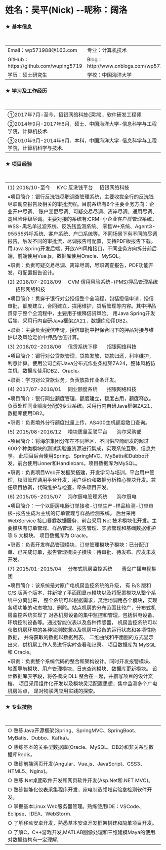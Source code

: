 # 姓名：吴平(Nick) --昵称：阔洛

<h3>★	基本信息</h3>
<table>
  <tr>
    <td> Email：wp571988@163.com </td>
    <td> 专业：计算机技术 </td>
  </tr>
  <tr>
    <td> GitHub： https://github.com/wuping5719 </td>
    <td> Blog： http://www.cnblogs.com/wp5719 </td>
  </tr>
  <tr>
    <td> 学历：硕士研究生 </td>
    <td> 学校：中国海洋大学 </td>
  </tr>
</table>

<h3>★	学习及工作经历</h3>   
<table>
  <tr>
    <td>①2017年7月-至今，招银网络科技(深圳)，软件研发工程师.</td>
  </tr>
  <tr>
    <td>②2014年9月-2017年6月，硕士，中国海洋大学-信息科学与工程学院，计算机技术.</td>
  </tr>
  <tr>
    <td>③2010年9月-2014年6月，本科，中国海洋大学-信息科学与工程学院，计算机科学与技术.</td>
  </tr>
</table>

<h3>★	项目经验</h3>                                                        
<table>
  <tr>
    <td>(1) 2018/10-至今 &nbsp;&nbsp;&nbsp; KYC 反洗钱平台 &nbsp;&nbsp;&nbsp; 招银网络科技</td>
  </tr
  <tr>
    <td>▪项目简介：银行反洗钱尽职调查管理系统，主要收拢全行的反洗钱尽职调查报告及相关的审批流程。目前系统有6个主要业务方向：企业开户尽调、
   账户变更尽调、可疑交易尽调、离岸尽调、通用尽调、高风险评级尽调。主要对接的系统有:CRM-小企业客户群管理系统， WSS-黑名单过滤系统、反洗钱监测系统、
   零售W+系统、Agent3-95555外呼系统、客户系统、户口系统等。不同场景下有不同的尽调报告，触发不同的审批流，尽调报告可配置，支持PDF版报告下载。
   用Java Spring开发后端，开放API风格接口，不同业务方向拆分前后端，前端使用Vue.js，数据库使用Oracle、MySQL。</td>
  </tr>
  <tr>
    <td>▪职责：负责可疑交易尽调、离岸尽调，尽职调查报告，PDF功能开发，可配置报告设计。</td>
  </tr>
  <tr>
    <td>(2) 2018/07-2018/09  &nbsp;&nbsp;&nbsp; CVM 信用风险系统-(PMS)押品管理系统 &nbsp; &nbsp; &nbsp; 招银网络科技</td>
  </tr>
  <tr>
    <td>▪项目简介：贯穿于银行对公授信整个全流程，包括授信申请，授信审批，额度建立，合同建立，提用维护，贷后管理等内容。其中押品贯穿于整个全流程中，主要用于缓释信贷风险。
用Java Spring开发后端，采用行内自研Java框架ZA21，数据库使用DB2。</td>
  </tr>
  <tr>
    <td>▪职责：主要负责授信申请，授信审批中担保合同下的押品对接与维护以及风险定价中押品估值计算。</td>
  </tr>
  <tr>
    <td>(3) 2018/02-2018/06  &nbsp;&nbsp;&nbsp; 信贷系统下移 &nbsp; &nbsp; &nbsp; 招银网络科技</td>
  </tr>
  <tr>
    <td>▪项目简介：银行对公贷款管理，贷款发放，贷款归还，利率维护，利息计算。使用公司自研Java分布式作业条框架ZA24，整体风格仿主机，数据库使用DB2、Oracle。</td>
  </tr>
  <tr>
    <td>▪职责：学习对公贷款业务，负责放款作业条开发。</td>
  </tr>
  <tr>
    <td>(4) 2017/07-2018/01  &nbsp;&nbsp;&nbsp; 同业额度系统 &nbsp; &nbsp; &nbsp; 招银网络科技</td>
  </tr>
  <tr>
    <td>▪项目简介：银行同业额度管理，额度建立，额度占用，额度释放。负责处理同业额度分配的专业系统。采用行内自研Java框架ZA21，数据库使用DB2。</td>
  </tr>
  <tr>
    <td>▪职责：负责境外分行额度批量上传，AS400主机额度敞口查询。</td>
  </tr>
  <tr>
    <td>(5) 2015/08-2016/12  &nbsp;&nbsp;&nbsp; 模块质量互联平台 &nbsp; &nbsp; &nbsp; 海尔采购部</td>
  </tr>
  <tr>
    <td>▪项目简介：将海尔集团分布在不同地区、不同供应商研发的超过600个种类模块的测试实验室资源进行集成，实现系统互联，信息共享。
    此项目后台使用Spring、SpringMVC、MyBatis和Dubbo开发，前台使用Linner和Handlebars，项目数据库为MySQL。
    </td>
  </tr>
  <tr>
    <td>▪职责：负责项目Web开发框架搭建，开发学习与培训，平台用户管理，权限管理通用平台开发，用户评价和数据分析核心模块开发。兼任项目协调，代码维护与检查，牵头项目开发。</td>
  </tr>
  <tr>
    <td>(6) 2015/05-2015/07  &nbsp;&nbsp;&nbsp; 海尔厨电管理系统 &nbsp; &nbsp; &nbsp; 海尔厨电</td>
  </tr>
  <tr>
    <td>▪项目简介：一个以厨房电器订单接收-订单生产-样品检测-订单审核-报告生成为主线的订单管理与样品检测系统。
后台采用 WebService 接口暴露数据服务，前台采用.Net 技术模块化开发。主要模块有订单管理、样品管理、报告管理、实验管理和基础数据维护等 5 大模块。
项目数据库为 Oracle。
    </td>
  </tr>
  <tr>
    <td>▪职责：负责开发样品管理模块，订单管理模块子模块：已分配订单、已完成订单，报告管理模块子模块：待审批、待发布、应发未发开发。</td>
  </tr>
  <tr>
    <td>(7) 2015/01-2015/04  &nbsp;&nbsp;&nbsp; 分布式机房监控系统 &nbsp; &nbsp; &nbsp; 青岛广播电视集团</td>
  </tr>
  <tr>
    <td>▪项目简介：该系统是对原广电机房监控系统的升级， 有 B/S 版和 C/S 版两个版本，并新增了平面图显示模块以及将配置模块从整个系统中分离出来，
整个系统可以根据需求，灵活地调用各个模块，实现各项功能的动态增加、删除。站点机房的分布范围比较广，分布式机房监控系统实现了
对各机房设备的集中监控和管理，包括供电设备、环境控制设备等。通过智能仪表以及各种传感器，
机房监控系统可以获取机房环境的各种监测数据以及机房中设备的运行状态和各项性能数据， 并将获取的数据以数据列表、
二维曲线和平面图的方式显示出来，供机房工作人员进行实时查看和记录。 项目数据库为 MySQL 和 Oracle。
    </td>
  </tr>
  <tr>
    <td>▪职责：负责整个系统代码的整合和架构设计。同时开发报警模块、地图导航模块、用户管理模块、日志查询模块、数据库更新模块。
设计数据库表字段，将各模块 DLL 整合在一起，并撰写项目的设计文档。 项目采用组件化开发以及模块灵活配置思想，集中监测多个广电机房站点，
是对物联网应用实践的探索。</td>
  </tr>
</table>

<h3>★ 专业技能</h3>                                                        
<table>
  <tr>
    <td> ○ 熟练Java开源框架(Spring、SpringMVC、SpringBoot、MyBatis、Dubbo、Kafka)。</td>
  </tr>
  <tr>
    <td> ○ 熟练基本的关系型数据库(Oracle、MySQL、DB2)和非关系型数据库Redis。</td>
  </tr>
  <tr>
    <td> ○ 熟练前端网页开发(Angular、Vue.js、JavaScript、CSS3、HTML5、Nginx)。 </td>
  </tr>
  <tr>
    <td> ○ 熟练.Net桌面软件开发和网页软件开发(Asp.Net和.NET MVC)。 </td>
  </tr>
  <tr>
    <td> ○ 熟练智能化仪表采集程序开发，家电制造领域实验室检测软件开发。</td>
  </tr>
  <tr>
    <td> ○ 掌握基本Linux Web服务器管理。熟练使用IDE：VSCode、Eclipse、IDEA、WebStorm.</td>
  </tr>
  <tr>
    <td> ○ 了解移动安卓开发，熟悉基本安卓开发框架搭建和简单项目开发。</td>
  </tr>
  <tr>
    <td> ○ 了解C，C++游戏开发,MATLAB图像处理和三维建模Maya的使用.对数据结构有一定理解.</td>
  </tr>
</table>
